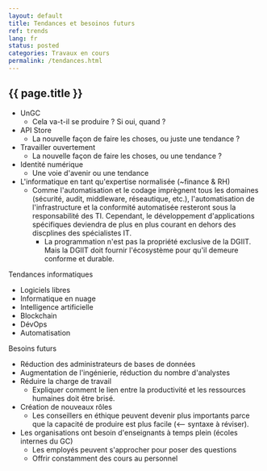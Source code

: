 ```yaml
---
layout: default
title: Tendances et besoinos futurs
ref: trends
lang: fr
status: posted
categories: Travaux en cours
permalink: /tendances.html
---
```


## {{ page.title }}

- UnGC
  - Cela va-t-il se produire ? Si oui, quand ?
- API Store
  - La nouvelle façon de faire les choses, ou juste une tendance ?
- Travailler ouvertement
  - La nouvelle façon de faire les choses, ou une tendance ?
- Identité numérique
  - Une voie d'avenir ou une tendance
- L'informatique en tant qu'expertise normalisée (~finance & RH)
  - Comme l'automatisation et le codage imprègnent tous les domaines (sécurité, audit, middleware, réseautique, etc.), l'automatisation de l'infrastructure et la conformité automatisée resteront sous la responsabilité des TI. Cependant, le développement d'applications spécifiques deviendra de plus en plus courant en dehors des discplines des spécialistes IT.
    - La programmation n'est pas la propriété exclusive de la DGIIT. Mais la DGIIT doit fournir l'écosystème pour qu'il demeure conforme et durable.

Tendances informatiques

- Logiciels libres
- Informatique en nuage
- Intelligence artificielle
- Blockchain
- DévOps
- Automatisation

Besoins futurs

- Réduction des administrateurs de bases de données
- Augmentation de l'ingénierie, réduction du nombre d'analystes
- Réduire la charge de travail
  - Expliquer comment le lien entre la productivité et les ressources humaines doit être brisé.
- Création de nouveaux rôles
  - Les conseillers en éthique peuvent devenir plus importants parce que la capacité de produire est plus facile (<-- syntaxe à réviser).
- Les organisations ont besoin d'enseignants à temps plein (écoles internes du GC)
  - Les employés peuvent s'approcher pour poser des questions
  - Offrir constamment des cours au personnel
